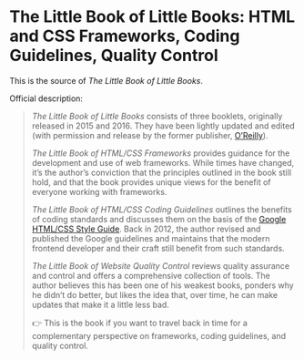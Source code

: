 # The Little Book of Little Books: HTML and CSS Frameworks, Coding Guidelines, Quality Control

This is the source of _The Little Book of Little Books_.

Official description:

> _The Little Book of Little Books_ consists of three booklets, originally released in 2015 and 2016. They have been lightly updated and edited (with permission and release by the former publisher, [O’Reilly](https://www.oreilly.com/)).
> 
> _The Little Book of HTML/CSS Frameworks_ provides guidance for the development and use of web frameworks. While times have changed, it’s the author’s conviction that the principles outlined in the book still hold, and that the book provides unique views for the benefit of everyone working with frameworks.
> 
> _The Little Book of HTML/CSS Coding Guidelines_ outlines the benefits of coding standards and discusses them on the basis of the [Google HTML/CSS Style Guide](https://google.github.io/styleguide/htmlcssguide.html). Back in 2012, the author revised and published the Google guidelines and maintains that the modern frontend developer and their craft still benefit from such standards. 
>
> _The Little Book of Website Quality Control_ reviews quality assurance and control and offers a comprehensive collection of tools. The author believes this has been one of his weakest books, ponders why he didn’t do better, but likes the idea that, over time, he can make updates that make it a little less bad.
>
> 👉 This is the book if you want to travel back in time for a complementary perspective on frameworks, coding guidelines, and quality control.